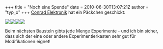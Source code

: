 +++
title = "Noch eine Spende"
date = 2010-06-30T13:07:21Z
author = "typ_o"
+++
[Conrad Elektronik](http://www.conrad.de/ce/) hat ein Päckchen
geschickt:  
  
[![](https://flipdot.org/blog/uploads/conrad03.serendipityThumb.jpg)](https://flipdot.org/blog/uploads/conrad03.jpg)[![](https://flipdot.org/blog/uploads/conrad04.serendipityThumb.jpg)](https://flipdot.org/blog/uploads/conrad04.jpg)[![](https://flipdot.org/blog/uploads/conrad02.serendipityThumb.jpg)](https://flipdot.org/blog/uploads/conrad02.jpg)[![](https://flipdot.org/blog/uploads/conrad01.serendipityThumb.jpg)](https://flipdot.org/blog/uploads/conrad01.jpg)  
  
  
  
  
  
Beim nächsten Bausteln gibts jede Menge Experimente - und ich bin
sicher, dass sich der eine oder andere Experimentierkasten sehr gut für
Modifikationen eignet\!
